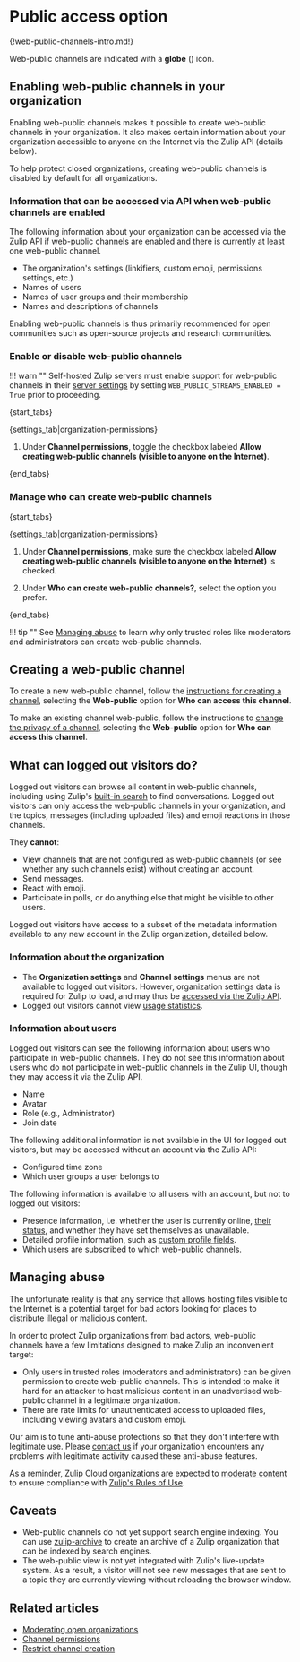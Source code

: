 # Public access option

{!web-public-channels-intro.md!}

Web-public channels are indicated with a **globe** (<i class="zulip-icon zulip-icon-globe"></i>) icon.

## Enabling web-public channels in your organization

Enabling web-public channels makes it possible to create web-public
channels in your organization. It also makes certain information about
your organization accessible to anyone on the Internet via the Zulip
API (details below).

To help protect closed organizations, creating web-public channels is
disabled by default for all organizations.

### Information that can be accessed via API when web-public channels are enabled

The following information about your organization can be accessed via the Zulip
API if web-public channels are enabled and there is currently at least one
web-public channel.

* The organization's settings (linkifiers, custom emoji, permissions
  settings, etc.)
* Names of users
* Names of user groups and their membership
* Names and descriptions of channels

Enabling web-public channels is thus primarily recommended for open
communities such as open-source projects and research communities.

### Enable or disable web-public channels

!!! warn ""
    Self-hosted Zulip servers must enable support for web-public channels in their
    [server settings](https://zulip.readthedocs.io/en/stable/production/settings.html)
    by setting `WEB_PUBLIC_STREAMS_ENABLED = True` prior to proceeding.

{start_tabs}

{settings_tab|organization-permissions}

1. Under **Channel permissions**, toggle the checkbox labeled **Allow
   creating web-public channels (visible to anyone on the Internet)**.

{end_tabs}

### Manage who can create web-public channels

{start_tabs}

{settings_tab|organization-permissions}

1. Under **Channel permissions**, make sure the checkbox labeled **Allow
   creating web-public channels (visible to anyone on the Internet)** is
   checked.

1. Under **Who can create web-public channels?**, select the option you prefer.

{end_tabs}

!!! tip ""
    See [Managing abuse](#managing-abuse) to learn why only
    trusted roles like moderators and administrators can create web-public channels.

## Creating a web-public channel

To create a new web-public channel, follow the [instructions for creating a
channel](/help/create-a-channel), selecting the **Web-public** option for **Who
can access this channel**.

To make an existing channel web-public, follow the instructions to
[change the privacy of a
channel](/help/change-the-privacy-of-a-channel), selecting the
**Web-public** option for **Who can access this channel**.

## What can logged out visitors do?

Logged out visitors can browse all content in web-public channels,
including using Zulip's [built-in search](/help/search-for-messages)
to find conversations. Logged out visitors can only access
the web-public channels in your organization, and the topics, messages
(including uploaded files) and emoji reactions in those channels.

They **cannot**:

* View channels that are not configured as web-public channels (or see
  whether any such channels exist) without creating an account.
* Send messages.
* React with emoji.
* Participate in polls, or do anything else that might be visible to
  other users.

Logged out visitors have access to a subset of the metadata
information available to any new account in the Zulip organization,
detailed below.

### Information about the organization

* The **Organization settings** and **Channel settings** menus are not
  available to logged out visitors. However, organization settings data is
  required for Zulip to load, and may thus be [accessed via the Zulip API][info-via-api].
* Logged out visitors cannot view [usage statistics](/help/analytics).

[info-via-api]: /help/public-access-option#information-that-can-be-accessed-via-api-when-web-public-channels-are-enabled

### Information about users

Logged out visitors can see the following information about users who
participate in web-public channels. They do not see this information
about users who do not participate in web-public channels in the Zulip
UI, though they may access it via the Zulip API.

* Name
* Avatar
* Role (e.g., Administrator)
* Join date

The following additional information is not available in the UI for
logged out visitors, but may be accessed without an account via the
Zulip API:

* Configured time zone
* Which user groups a user belongs to

The following information is available to all users with an account,
but not to logged out visitors:

* Presence information, i.e. whether the user is currently online,
  [their status](/help/status-and-availability),
  and whether they have set themselves as unavailable.
* Detailed profile information, such as [custom profile
  fields](/help/custom-profile-fields).
* Which users are subscribed to which web-public channels.

## Managing abuse

The unfortunate reality is that any service
that allows hosting files visible to the Internet is a potential target for bad
actors looking for places to distribute illegal or malicious content.

In order to protect Zulip organizations from
bad actors, web-public channels have a few limitations designed to make
Zulip an inconvenient target:

* Only users in trusted roles (moderators and administrators) can be given
  permission to create web-public channels. This is intended to make it hard
  for an attacker to host malicious content in an unadvertised web-public
  channel in a legitimate organization.
* There are rate limits for unauthenticated access to uploaded
  files, including viewing avatars and custom emoji.

Our aim is to tune anti-abuse protections so that they don't
interfere with legitimate use. Please [contact us](/help/contact-support)
if your organization encounters any problems with legitimate activity caused
these anti-abuse features.

As a reminder, Zulip Cloud organizations are expected to
[moderate content](/help/moderating-open-organizations) to ensure compliance
with [Zulip's Rules of Use](https://zulip.com/policies/rules).

## Caveats

* Web-public channels do not yet support search engine indexing. You
  can use [zulip-archive](https://github.com/zulip/zulip-archive) to
  create an archive of a Zulip organization that can be indexed by
  search engines.
* The web-public view is not yet integrated with Zulip's live-update
  system. As a result, a visitor will not see new messages that are
  sent to a topic they are currently viewing without reloading the
  browser window.

## Related articles

* [Moderating open organizations](/help/moderating-open-organizations)
* [Channel permissions](/help/channel-permissions)
* [Restrict channel creation](/help/configure-who-can-create-channels)

